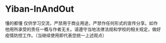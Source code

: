 # Yiban-InAndOut
懂的都懂
仅供学习交流，严禁用于商业用途，严禁作任何形式的宣传分享。如作他用所承受的责任一概与作者无关。请遵守当地法律法规和学校的相关规定，做好疫情防控工作。（当继续使用即代表您统一上述观点）

